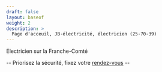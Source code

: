 ```yaml
---
draft: false
layout: baseof
weight: 2
description: >
  Page d'acceuil, JB-électricité, électricien (25-70-39)
---
```


Electricien sur la Franche-Comté</br>

-- Priorisez la sécurité, fixez votre [rendez-vous](/rendez-vous) --